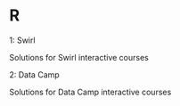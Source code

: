 # R

1: Swirl

Solutions for Swirl interactive courses

2: Data Camp

Solutions for Data Camp interactive courses
